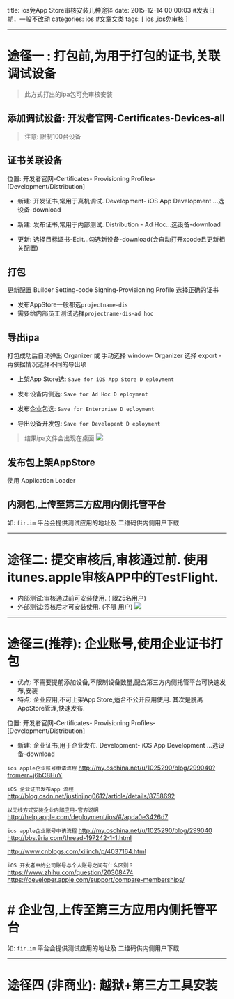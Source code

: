 title: ios免App Store审核安装几种途径
date: 2015-12-14 00:00:03 #发表日期，一般不改动
categories: ios  #文章文类
tags: [ ios ,ios免审核 ]


---
# 途径一 : 打包前,为用于打包的证书,关联调试设备
>此方式打出的ipa包可免审核安装



## 添加调试设备: 开发者官网-Certificates-Devices-all
>注意: 限制100台设备


## 证书关联设备
位置:  开发者官网-Certificates- Provisioning Profiles- [Development/Distribution]
*  新建:  开发证书,常用于真机调试. Development- iOS App Development ...选设备-download

*  新建:  发布证书,常用于内部测试.  Distribution - Ad Hoc...选设备-download
* 更新:  选择目标证书-Edit...勾选新设备-download(会自动打开xcode且更新相关配置)


## 打包
更新配置 Builder Setting-code Signing-Provisioning Profile 选择正确的证书
* 发布AppStore一般都选`projectname-dis`
* 需要给内部员工测试选择`projectname-dis-ad hoc`


## 导出ipa
打包成功后自动弹出  Organizer 或 手动选择  window- Organizer
选择 export - 再依据情况选择不同的导出项
* 上架App Store选: `Save for iOS App Store D eployment`
* 发布设备内侧选: `Save for Ad Hoc D eployment`

* 发布企业包选: `Save for Enterprise D eployment`

* 导出设备开发包: `Save for Developent D eployment`


>结果ipa文件会出现在桌面
![](http://7xnbs3.com1.z0.glb.clouddn.com/15-12-14/33383602.jpg)


## 发布包上架AppStore
使用 Application Loader


## 内测包,上传至第三方应用内侧托管平台
如: `fir.im` 平台会提供测试应用的地址及 二维码供内侧用户下载


---
# 途径二: 提交审核后,审核通过前. 使用itunes.apple审核APP中的TestFlight.

* 内部测试:审核通过前可安装使用. ( 限25名用户)
* 外部测试:签核后才可安装使用. (不限 用户)
![](http://7xnbs3.com1.z0.glb.clouddn.com/15-12-14/24893265.jpg)
---

# 途径三(推荐): 企业账号,使用企业证书打包
* 优点: 不需要提前添加设备,不限制设备数量,配合第三方内侧托管平台可快速发布,安装
* 特点: 企业应用,不可上架App Store,适合不公开应用使用. 其次是脱离AppStore管理,快速发布.


位置:  开发者官网-Certificates- Provisioning Profiles- [Development/Distribution]

*  新建:  企业证书,用于企业发布. Development- iOS App Development ...选设备-download



`ios apple企业账号申请流程`
http://my.oschina.net/u/1025290/blog/299040?fromerr=j6bC8HuY


`iOS 企业证书发布app 流程`
http://blog.csdn.net/justinjing0612/article/details/8758692


`以无线方式安装企业内部应用-官方说明`
http://help.apple.com/deployment/ios/#/apda0e3426d7


`ios apple企业账号申请流程`
http://my.oschina.net/u/1025290/blog/299040
http://bbs.9ria.com/thread-197242-1-1.html

http://www.cnblogs.com/xilinch/p/4037164.html


`iOS 开发者中的公司账号与个人账号之间有什么区别？`
https://www.zhihu.com/question/20308474
https://developer.apple.com/support/compare-memberships/


# # 企业包,上传至第三方应用内侧托管平台
如: `fir.im` 平台会提供测试应用的地址及 二维码供内侧用户下载


---
# 途径四 (非商业):  越狱+第三方工具安装 


<!-- more -->

